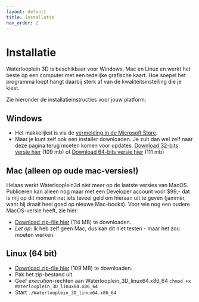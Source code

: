 ```yaml
---
layout: default
title: Installatie
nav_order: 2
---
```


# Installatie

Waterlooplein 3D is beschikbaar voor Windows, Mac en Linux en werkt het beste op een computer met een redelijke grafische kaart. Hoe soepel het programma loopt hangt daarbij sterk af van de kwaliteitsinstelling die je kiest.

Zie hieronder de installatieinstructies voor jouw platform:

## Windows

- Het makkelijkst is via de <a href='//www.microsoft.com/store/apps/9PFFX4W0P498'>vermelding in de Microsoft Store</a>.
- Maar je kunt zelf ook een installer downloaden. Je zult dan wel zelf naar deze pagina terug moeten komen voor updates. [Download 32-bits versie hier](https://github.com/ElmarJ/Waterlooplein3D/releases/latest/download/waterlooplein3d_win32_setup.exe) (109 mb) of [Download 64-bits versie hier](https://github.com/ElmarJ/Waterlooplein3D/releases/latest/download/waterlooplein3d_win64_setup.exe) (111 mb)

## Mac (alleen op oude mac-versies!)

Helaas werkt Waterlooplein3d niet meer op de laatste versies van MacOS. Publiceren kan alleen nog maar met een Developer account voor $99,- dat is mij op dit moment net iets teveel geld om hieraan uit te geven (jammer, want hij draait heel goed op nieuwe Mac-books). Voor wie nog een oudere MacOS-versie heeft, zie hier:
- [Download zip-file hier](https://github.com/ElmarJ/Waterlooplein3D/releases/latest/download/waterlooplein3d_mac.zip) (114 MB) te downloaden.
- *Let op*: Ik heb zelf geen Mac, dus kan dit niet testen - maar het zou moeten werken.

## Linux (64 bit)

- [Download zip-file hier](https://github.com/ElmarJ/Waterlooplein3D/releases/latest/download/linux_x86_64.zip) (109 MB) te downloaden.
- Pak het zip-bestand uit
- Geef *execution*-rechten aan Waterlooplein_3D_linux64.x86_64 ```chmod +x Waterlooplein_3D_linux64.x86_64```
- Start ```./Waterlooplein_3D_linux64.x86_64```
